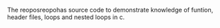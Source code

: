 The reoposreopohas source code to demonstrate knowledge of funtion, header files, loops and nested loops in c.